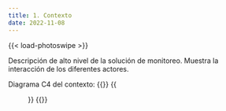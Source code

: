 ```yaml
---
title: 1. Contexto
date: 2022-11-08
---
```

{{< load-photoswipe >}}

Descripción de alto nivel de la solución de monitoreo. Muestra la interacción de los diferentes actores.

Diagrama C4 del contexto:
{{<galery hover-effect="grow" >}}
{{<figure src="img/Monitoreo.C4.drawio.png" alt="Monitoreo Contexto" >}}
{{</galery>}}